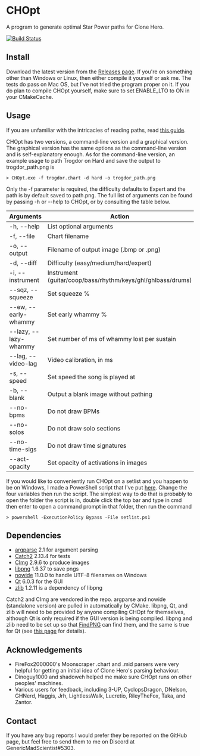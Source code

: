 # CHOpt

A program to generate optimal Star Power paths for Clone Hero.

[![Build Status](https://ci.appveyor.com/api/projects/status/github/GenericMadScientist/CHOpt?branch=master&svg=true)](https://ci.appveyor.com/project/GenericMadScientist/CHOpt)

## Install

Download the latest version from the [Releases page](../../releases). If you're
on something other than Windows or Linux, then either compile it yourself or ask
me. The tests do pass on Mac OS, but I've not tried the program proper on it. If
you do plan to compile CHOpt yourself, make sure to set ENABLE_LTO to ON in your
CMakeCache.

## Usage

If you are unfamiliar with the intricacies of reading paths, read
[this guide](misc/How-to-read-paths.md).

CHOpt has two versions, a command-line version and a graphical version. The
graphical version has the same options as the command-line version and is
self-explanatory enough. As for the command-line version, an example usage to
path Trogdor on Hard and save the output to trogdor_path.png is

```
> CHOpt.exe -f trogdor.chart -d hard -o trogdor_path.png
```

Only the -f parameter is required, the difficulty defaults to Expert and the
path is by default saved to path.png. The full list of arguments can be found
by passing -h or --help to CHOpt, or by consulting the table below.

| Arguments             | Action                                                      |
| --------------------- | ----------------------------------------------------------- |
| -h, --help            | List optional arguments                                     |
| -f, --file            | Chart filename                                              |
| -o, --output          | Filename of output image (.bmp or .png)                     |
| -d, --diff            | Difficulty (easy/medium/hard/expert)                        |
| -i, --instrument      | Instrument (guitar/coop/bass/rhythm/keys/ghl/ghlbass/drums) |
| --sqz, --squeeze      | Set squeeze %                                               |
| --ew, --early-whammy  | Set early whammy %                                          |
| --lazy, --lazy-whammy | Set number of ms of whammy lost per sustain                 |
| --lag, --video-lag    | Video calibration, in ms                                    |
| -s, --speed           | Set speed the song is played at                             |
| -b, --blank           | Output a blank image without pathing                        |
| --no-bpms             | Do not draw BPMs                                            |
| --no-solos            | Do not draw solo sections                                   |
| --no-time-sigs        | Do not draw time signatures                                 |
| --act-opacity         | Set opacity of activations in images                        |

If you would like to conveniently run CHOpt on a setlist and you happen to be
on Windows, I made a PowerShell script that I've put [here](misc/setlist.ps1).
Change the four variables then run the script. The simplest way to do that is
probably to open the folder the script is in, double click the top bar and type
in cmd then enter to open a command prompt in that folder, then run the command

```
> powershell -ExecutionPolicy Bypass -File setlist.ps1
```

## Dependencies

* [argparse](https://github.com/p-ranav/argparse) 2.1 for argument parsing
* [Catch2](https://github.com/catchorg/Catch2) 2.13.4 for tests
* [CImg](https://cimg.eu) 2.9.6 to produce images
* [libpng](http://libpng.org/pub/png/libpng.html) 1.6.37 to save pngs
* [nowide](https://github.com/boostorg/nowide) 11.0.0 to handle UTF-8 filenames
  on Windows
* [Qt](https://www.qt.io) 6.0.3 for the GUI
* [zlib](https://zlib.net) 1.2.11 is a dependency of libpng

Catch2 and CImg are vendored in the repo. argparse and nowide (standalone
version) are pulled in automatically by CMake. libpng, Qt, and zlib will need to
be provided by anyone compiling CHOpt for themselves, although Qt is only
required if the GUI version is being compiled. libpng and zlib need to be set up
so that [FindPNG](https://cmake.org/cmake/help/latest/module/FindPNG.html) can
find them, and the same is true for Qt (see
[this page](https://cmake.org/cmake/help/latest/manual/cmake-qt.7.html) for
details).

## Acknowledgements

* FireFox2000000's Moonscraper .chart and .mid parsers were very helpful for
getting an initial idea of Clone Hero's parsing behaviour.
* Dinoguy1000 and shadoweh helped me make sure CHOpt runs on other peoples'
machines.
* Various users for feedback, including 3-UP, CyclopsDragon, DNelson, GHNerd,
Haggis, Jrh, LightlessWalk, Lucretio, RileyTheFox, Taka, and Zantor.

## Contact

If you have any bug reports I would prefer they be reported on the GitHub page,
but feel free to send them to me on Discord at GenericMadScientist#5303.
